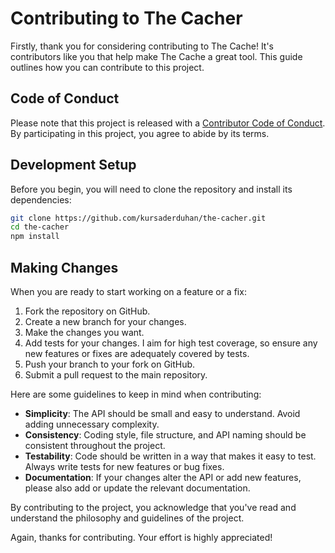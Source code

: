 # Contributing to The Cacher

Firstly, thank you for considering contributing to The Cache! It's contributors like you that help make The Cache a great tool. This guide outlines how you can contribute to this project.

## Code of Conduct

Please note that this project is released with a [Contributor Code of Conduct](https://www.contributor-covenant.org/version/2/0/code_of_conduct/). By participating in this project, you agree to abide by its terms.

## Development Setup

Before you begin, you will need to clone the repository and install its dependencies:

```bash
git clone https://github.com/kursaderduhan/the-cacher.git
cd the-cacher
npm install
```

## Making Changes

When you are ready to start working on a feature or a fix:

1. Fork the repository on GitHub.
2. Create a new branch for your changes.
3. Make the changes you want.
4. Add tests for your changes. I aim for high test coverage, so ensure any new features or fixes are adequately covered by tests.
5. Push your branch to your fork on GitHub.
6. Submit a pull request to the main repository.

Here are some guidelines to keep in mind when contributing:

- **Simplicity**: The API should be small and easy to understand. Avoid adding unnecessary complexity.
- **Consistency**: Coding style, file structure, and API naming should be consistent throughout the project.
- **Testability**: Code should be written in a way that makes it easy to test. Always write tests for new features or bug fixes.
- **Documentation**: If your changes alter the API or add new features, please also add or update the relevant documentation.

By contributing to the project, you acknowledge that you've read and understand the philosophy and guidelines of the project.

Again, thanks for contributing. Your effort is highly appreciated!
